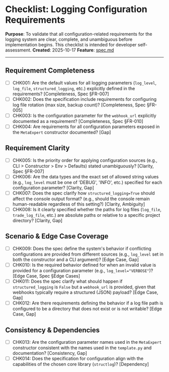 # Checklist: Logging Configuration Requirements

**Purpose**: To validate that all configuration-related requirements for the logging system are clear, complete, and unambiguous before implementation begins. This checklist is intended for developer self-assessment.
**Created**: 2025-10-17
**Feature**: [spec.md](./spec.md)

---

## Requirement Completeness

- [ ] CHK001: Are the default values for all logging parameters (`log_level`, `log_file`, `structured_logging`, etc.) explicitly defined in the requirements? [Completeness, Spec §FR-007]
- [ ] CHK002: Does the specification include requirements for configuring log file rotation (max size, backup count)? [Completeness, Spec §FR-005]
- [ ] CHK003: Is the configuration parameter for the `webhook_url` explicitly documented as a requirement? [Completeness, Spec §FR-010]
- [ ] CHK004: Are requirements for all configuration parameters exposed in the `MetaExpert` constructor documented? [Gap]

## Requirement Clarity

- [ ] CHK005: Is the priority order for applying configuration sources (e.g., CLI > Constructor > Env > Defaults) stated unambiguously? [Clarity, Spec §FR-007]
- [ ] CHK006: Are the data types and the exact set of allowed string values (e.g., `log_level` must be one of 'DEBUG', 'INFO', etc.) specified for each configuration parameter? [Clarity, Gap]
- [ ] CHK007: Does the spec clarify how `structured_logging=True` should affect the console output format? (e.g., should the console remain human-readable regardless of this setting?) [Clarity, Ambiguity]
- [ ] CHK008: Is it clearly specified whether the paths for log files (`log_file`, `trade_log_file`, etc.) are absolute paths or relative to a specific project directory? [Clarity, Gap]

## Scenario & Edge Case Coverage

- [ ] CHK009: Does the spec define the system's behavior if conflicting configurations are provided from different sources (e.g., `log_level` set in both the constructor and a CLI argument)? [Edge Case, Gap]
- [ ] CHK010: Is the required behavior defined for when an invalid value is provided for a configuration parameter (e.g., `log_level="VERBOSE"`)? [Edge Case, Spec §Edge Cases]
- [ ] CHK011: Does the spec clarify what should happen if `structured_logging` is `False` but a `webhook_url` is provided, given that webhooks typically require a structured (JSON) payload? [Edge Case, Gap]
- [ ] CHK012: Are there requirements defining the behavior if a log file path is configured to be a directory that does not exist or is not writable? [Edge Case, Gap]

## Consistency & Dependencies

- [ ] CHK013: Are the configuration parameter names used in the `MetaExpert` constructor consistent with the names used in the `template.py` and documentation? [Consistency, Gap]
- [ ] CHK014: Does the specification for configuration align with the capabilities of the chosen core library (`structlog`)? [Dependency]
